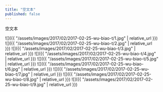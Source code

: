 ```yaml
---
title: "空文本"
published: false
---
```

空文本



![]({{ "/assets/images/2017/02/2017-02-25-wu-biao-t/1.jpg" | relative_url }})
![]({{ "/assets/images/2017/02/2017-02-25-wu-biao-t/2.jpg" | relative_url }})
![]({{ "/assets/images/2017/02/2017-02-25-wu-biao-t/3.jpg" | relative_url }})
![]({{ "/assets/images/2017/02/2017-02-25-wu-biao-t/4.jpg" | relative_url }})
![]({{ "/assets/images/2017/02/2017-02-25-wu-biao-t/5.jpg" | relative_url }})
![]({{ "/assets/images/2017/02/2017-02-25-wu-biao-t/6.jpg" | relative_url }})
![]({{ "/assets/images/2017/02/2017-02-25-wu-biao-t/7.jpg" | relative_url }})
![]({{ "/assets/images/2017/02/2017-02-25-wu-biao-t/8.jpg" | relative_url }})
![]({{ "/assets/images/2017/02/2017-02-25-wu-biao-t/9.jpg" | relative_url }})
